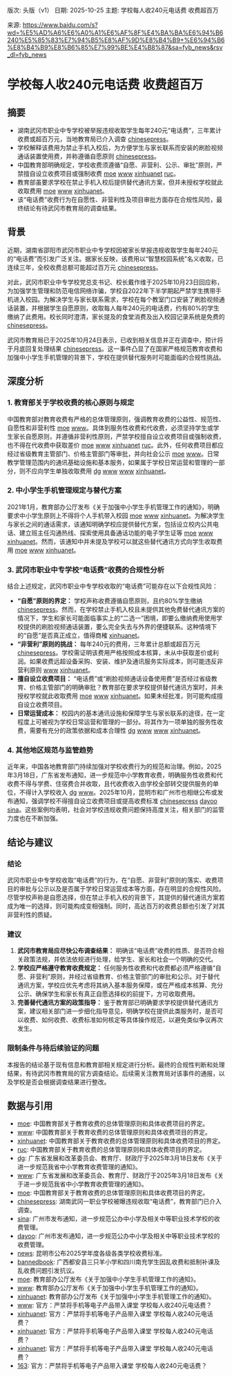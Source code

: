 版次: 头版（v1）
日期: 2025-10-25
主题: 学校每人收240元电话费 收费超百万

来源: https://www.baidu.com/s?wd=%E5%AD%A6%E6%A0%A1%E6%AF%8F%E4%BA%BA%E6%94%B6240%E5%85%83%E7%94%B5%E8%AF%9D%E8%B4%B9+%E6%94%B6%E8%B4%B9%E8%B6%85%E7%99%BE%E4%B8%87&sa=fyb_news&rsv_dl=fyb_news

# 学校每人收240元电话费 收费超百万

## 摘要
*   湖南武冈市职业中专学校被举报违规收取学生每年240元“电话费”，三年累计收费或超百万元，当地教育局已介入调查 [chinesepress](https://vertexaisearch.cloud.google.com/grounding-api-redirect/AUZIYQHInVTuiBUuoph0pAc3A9zz82xSVLGdG-bBmYWG-7uCCayjeHNrOQhbUbaoMeauKXKN87luNWo82FkW1HdpTOrpWfdWDbkcwfRAOY3UViAcfpiGTI4Uy-TrSs_cB1NRcE2wZl3UT0xShRSsbyANkRra5KdXRbe-R5p0vg2tb5iRJA1Dm3PzD_wLqt1wsKvtLT7lY9OQBA3te2CICm1SC_H7fq6zKVNatvZTsJmN6M2-w8zhKNONhRWH-P1tlRObWcJq2Nn0VNk96ECnbQKkwwbQa24SSt-f3lXHHqTEKeOzsAwusxvx4A==)。
*   学校解释该费用为禁止手机入校后，为方便学生与家长联系而安装的刷脸视频通话装置使用费，并称遵循自愿原则 [chinesepress](https://vertexaisearch.cloud.google.com/grounding-api-redirect/AUZIYQHInVTuiBUuoph0pAc3A9zz82xSVLGdG-bBmYWG-7uCCayjeHNrOQhbUbaoMeauKXKN87luNWo82FkW1HdpTOrpWfdWDbkcwfRAOY3UViAcfpiGTI4Uy-TrSs_cB1NRcE2wZl3UT0xShRSsbyANkRra5KdXRbe-R5p0vg2tb5iRJA1Dm3PzD_wLqt1wsKvtLT7lY9OQBA3te2CICm1SC_H7fq6zKVNatvZTsJmN6M2-w8zhKNONhRWH-P1tlRObWcJq2Nn0VNk96ECnbQKkwwbQa24SSt-f3lXHHqTEKeOzsAwusxvx4A==)。
*   中国教育部明确规定，学校收费须遵循“自愿、非营利、公示、审批”原则，严禁擅自设立收费项目或强制收费 [moe](https://vertexaisearch.cloud.google.com/grounding-api-redirect/AUZIYQEx4FDfzn0xqMT9DT223T9ZxPX8AbyszCUkHpu8BrJuuyh00nQP2aWzOSaRsa0Y_iFpkMZig46-cPXiDmgdDWMbAvdeLFo7vZEHuKXFDhwFPqsLOvXvB515GAp8Bqj79g_ivN2xQovaxi9QYkbGQvWB_SzfAhQtJINqdqMVa18=) [www](https://vertexaisearch.cloud.google.com/grounding-api-redirect/AUZIYQEhkESFJWt2dg0dlmaZE_C4eMJAK-Ugd1UFPpy_HV7cyYFr4K1c1i04i4FvhkmSEPmSrF399fXEB8jmr7vFdG14RfNMZrNFzp1SbkmmNzDOUv3csrIFJ805K-4vYq62ny_TAiVcTnSpm7RKk3Wi7vIxieBQJanH_PVUPRCfcQ==) [xinhuanet](https://vertexaisearch.cloud.google.com/grounding-api-redirect/AUZIYQFauigMs5QrSxk2GOHyePRqf0BREbnqH8R52I-uehSuw2T9THesWI4i0XGt5LvkBOQqdUKGrS-jCHDcWtYcyoY5JqYnuYhWUZsJ7j8pBshICaPqbajTrwkKoflOAMOlfytInvpNwhz-FgsHQuVRF-fz51GYI05mvVKHXmKVNxjWnBlLVEs13w==) [ruc](https://vertexaisearch.cloud.google.com/grounding-api-redirect/AUZIYQHtxLi23ZqvQyEbA4XkSB4dz5-AR_UIi0Ukvm_b17ISgDgSOuzAzzpEvZJti21a-793zqF_wzmSjvZJWdMNBindy_SybtlgTF27KtmIyA5rfhPzJDTZeLkTMVbd_4aUQ2-epmIV0UGbVNWiMYVcFwuyHTI73FergOH17GE=)。
*   教育部虽要求学校在禁止手机入校后提供替代通讯方案，但并未授权学校就此收取费用 [moe](https://vertexaisearch.cloud.google.com/grounding-api-redirect/AUZIYQGOxkLKiNT5BB8vyFoVfCHKdd4mhzzs46BxFbp5uETxksLVwb9Hl-3x7ZWHdMNzfweH27oSOnKZcls0HFdSRzPgv6oFGcp4bP9PbF_jefbaVF9Q45wqGqFvLyzQpxTjGoamiCqA6__Ih08E1E8WQFm5gNZxxbB7HjGs1DPJw3eh40yv-eSB) [www](https://vertexaisearch.cloud.google.com/grounding-api-redirect/AUZIYQFUAVXEiMJb3Lwkt7qfeKjl1A6OqbLcPFfN4jvydDSfwIKPFmq7ZcKUsn4TUv8KuVCvfX-6-Z9LpjAIq60TZosqJl_q5VQB6amdPU05vjB8GOU9M_5cS3GJG3ogd0whw0LtS-uVbp_Jk8u_bUgcqTamCKq-s2OVjKxRb5NK6A==) [xinhuanet](https://vertexaisearch.cloud.google.com/grounding-api-redirect/AUZIYQESnGFNhWeek1TmKYON04wDf2QlKSixLx4bYNHvOd-PhXvsBXc59RtvVxSD0z7CzFiYCSsAVtOm5X43gG5yQQv2zslfvQNv-NNXclIODwgj5R9SgSJ57qTS8XKtIrpMytVZZOJs9KNFojDKbG-WNME6Sbki2U2k7w==)。
*   该“电话费”收费行为在自愿性、非营利性及项目审批方面存在合规性风险，最终结论有待武冈市教育局的调查结果。

## 背景
近期，湖南省邵阳市武冈市职业中专学校因被家长举报违规收取学生每年240元的“电话费”而引发广泛关注。据家长反映，该费用以“智慧校园系统”名义收取，已连续三年，全校收费总额可能超过百万元 [chinesepress](https://vertexaisearch.cloud.google.com/grounding-api-redirect/AUZIYQHInVTuiBUuoph0pAc3A9zz82xSVLGdG-bBmYWG-7uCCayjeHNrOQhbUbaoMeauKXKN87luNWo82FkW1HdpTOrpWfdWDbkcwfRAOY3UViAcfpiGTI4Uy-TrSs_cB1NRcE2wZl3UT0xShRSsbyANkRra5KdXRbe-R5p0vg2tb5iRJA1Dm3PzD_wLqt1wsKvtLT7lY9OQBA3te2CICm1SC_H7fq6zKVNatvZTsJmN6M2-w8zhKNONhRWH-P1tlRObWcJq2Nn0VNk96ECnbQKkwwbQa24SSt-f3lXHHqTEKeOzsAwusxvx4A==)。

对此，武冈市职业中专学校党总支书记、校长戴作维于2025年10月23日回应称，为加强学生管理和防范电信网络诈骗，学校自2022年下半学期起严禁学生携带手机进入校园。为解决学生与家长联系需求，学校在每个教室门口安装了刷脸视频通话装置，并根据学生自愿原则，收取每人每年240元的电话费，约有80%的学生缴纳了此费用。校长同时澄清，家长提及的食堂消费及出入校园记录系统是免费的 [chinesepress](https://vertexaisearch.cloud.google.com/grounding-api-redirect/AUZIYQHInVTuiBUuoph0pAc3A9zz82xSVLGdG-bBmYWG-7uCCayjeHNrOQhbUbaoMeauKXKN87luNWo82FkW1HdpTOrpWfdWDbkcwfRAOY3UViAcfpiGTI4Uy-TrSs_cB1NRcE2wZl3UT0xShRSsbyANkRra5KdXRbe-R5p0vg2tb5iRJA1Dm3PzD_wLqt1wsKvtLT7lY9OQBA3te2CICm1SC_H7fq6zKVNatvZTsJmN6M2-w8zhKNONhRWH-P1tlRObWcJq2Nn0VNk96ECnbQKkwwbQa24SSt-f3lXHHqTEKeOzsAwusxvx4A==)。

武冈市教育局已于2025年10月24日表示，已收到相关信息并正在调查中，预计将于月底回复处理结果 [chinesepress](https://vertexaisearch.cloud.google.com/grounding-api-redirect/AUZIYQHInVTuiBUuoph0pAc3A9zz82xSVLGdG-bBmYWG-7uCCayjeHNrOQhbUbaoMeauKXKN87luNWo82FkW1HdpTOrpWfdWDbkcwfRAOY3UViAcfpiGTI4Uy-TrSs_cB1NRcE2wZl3UT0xShRSsbyANkRra5KdXRbe-R5p0vg2tb5iRJA1Dm3PzD_wLqt1wsKvtLT7lY9OQBA3te2CICm1SC_H7fq6zKVNatvZTsJmN6M2-w8zhKNONhRWH-P1tlRObWcJq2Nn0VNk96ECnbQKkwwbQa24SSt-f3lXHHqTEKeOzsAwusxvx4A==)。这一事件凸显了在国家严格规范教育收费和加强中小学生手机管理的背景下，学校在提供替代服务时可能面临的合规性挑战。

## 深度分析
### 1. 教育部关于学校收费的核心原则与规定
中国教育部对教育收费有严格的总体管理原则，强调教育收费的公益性、规范性、自愿性和非营利性 [moe](https://vertexaisearch.cloud.google.com/grounding-api-redirect/AUZIYQEx4FDfzn0xqMT9DT223T9ZxPX8AbyszCUkHpu8BrJuuyh00nQP2aWzOSaRsa0Y_iFpkMZig46-cPXiDmgdDWMbAvdeLFo7vZEHuKXFDhwFPqsLOvXvB515GAp8Bqj79g_ivN2xQovaxi9QYkbGQvWB_SzfAhQtJINqdqMVa18=) [www](https://vertexaisearch.cloud.google.com/grounding-api-redirect/AUZIYQEhkESFJWt2dg0dlmaZE_C4eMJAK-Ugd1UFPpy_HV7cyYFr4K1c1i04i4FvhkmSEPmSrF399fXEB8jmr7vFdG14RfNMZrNFzp1SbkmmNzDOUv3csrIFJ805K-4vYq62ny_TAiVcTnSpm7RKk3Wi7vIxieBQJanH_PVUPRCfcQ==)。具体到服务性收费和代收费，必须坚持学生或学生家长自愿原则，并遵循非营利性原则，严禁学校擅自设立收费项目或强制收费，也不得在代收费中获取差价 [moe](https://vertexaisearch.cloud.google.com/grounding-api-redirect/AUZIYQEx4FDfzn0xqMT9DT223T9ZxPX8AbyszCUkHpu8BrJuuyh00nQP2aWzOSaRsa0Y_iFpkMZig46-cPXiDmgdDWMbAvdeLFo7vZEHuKXFDhwFPqsLOvXvB515GAp8Bqj79g_ivN2xQovaxi9QYkbGQvWB_SzfAhQtJINqdqMVa18=) [www](https://vertexaisearch.cloud.google.com/grounding-api-redirect/AUZIYQEhkESFJWt2dg0dlmaZE_C4eMJAK-Ugd1UFPpy_HV7cyYFr4K1c1i04i4FvhkmSEPmSrF399fXEB8jmr7vFdG14RfNMZrNFzp1SbkmmNzDOUv3csrIFJ805K-4vYq62ny_TAiVcTnSpm7RKk3Wi7vIxieBQJanH_PVUPRCfcQ==) [xinhuanet](https://vertexaisearch.cloud.google.com/grounding-api-redirect/AUZIYQFauigMs5QrSxk2GOHyePRqf0BREbnqH8R52I-uehSuw2T9THesWI4i0XGt5LvkBOQqdUKGrS-jCHDcWtYcyoY5JqYnuYhWUZsJ7j8pBshICaPqbajTrwkKoflOAMOlfytInvpNwhz-FgsHQuVRF-fz51GYI05mvVKHXmKVNxjWnBlLVEs13w==) [ruc](https://vertexaisearch.cloud.google.com/grounding-api-redirect/AUZIYQHtxLi23ZqvQyEbA4XkSB4dz5-AR_UIi0Ukvm_b17ISgDgSOuzAzzpEvZJti21a-793zqF_wzmSjvZJWdMNBindy_SybtlgTF27KtmIyA5rfhPzJDTZeLkTMVbd_4aUQ2-epmIV0UGbVNWiMYVcFwuyHTI73FergOH17GE=)。此外，任何收费项目都应经过省级教育主管部门、价格主管部门等审批，并向社会公示 [moe](https://vertexaisearch.cloud.google.com/grounding-api-redirect/AUZIYQEx4FDfzn0xqMT9DT223T9ZxPX8AbyszCUkHpu8BrJuuyh00nQP2aWzOSaRsa0Y_iFpkMZig46-cPXiDmgdDWMbAvdeLFo7vZEHuKXFDhwFPqsLOvXvB515GAp8Bqj79g_ivN2xQovaxi9QYkbGQvWB_SzfAhQtJINqdqMVa18=) [www](https://vertexaisearch.cloud.google.com/grounding-api-redirect/AUZIYQEhkESFJWt2dg0dlmaZE_C4eMJAK-Ugd1UFPpy_HV7cyYFr4K1c1i04i4FvhkmSEPmSrF399fXEB8jmr7vFdG14RfNMZrNFzp1SbkmmNzDOUv3csrIFJ805K-4vYq62ny_TAiVcTnSpm7RKk3Wi7vIxieBQJanH_PVUPRCfcQ==)。日常教学管理范围内的通讯基础设施和基本服务，如果属于学校日常运营和管理的一部分，则不应向学生单独收取费用 [dg](https://vertexaisearch.cloud.google.com/grounding-api-redirect/AUZIYQHf4OwlbPZnVucGtdr9CP-i7KbEE74FWvre8AelqcmNczg_gXQDIxYtUmMeEuLgo-QnYyxu2KM6n_LwqIV8hjDGYbxgElWUWsEBE5Duil5kH2PL8ZWKlD0f99OQxohSCRZYGwnOiRtlmIKp9i1zUdWZsdZh) [www](https://vertexaisearch.cloud.google.com/grounding-api-redirect/AUZIYQEhkESFJWt2dg0dlmaZE_C4eMJAK-Ugd1UFPpy_HV7cyYFr4K1c1i04i4FvhkmSEPmSrF399fXEB8jmr7vFdG14RfNMZrNFzp1SbkmmNzDOUv3csrIFJ805K-4vYq62ny_TAiVcTnSpm7RKk3Wi7vIxieBQJanH_PVUPRCfcQ==) [www](https://vertexaisearch.cloud.google.com/grounding-api-redirect/AUZIYQHYpuxs-0lDqQOxx5BV-p4krSseVs2Zbc0ygGsY6kdvq7Pa1Wyyf8-xrfI3YhMjJ5r35wlzPXIGm7qLcMbbtlN0l_vVY32te7hrofKGd_IoKhWgpoA7XDZXrgmyqRHz8dcazv1ksZH8izDq-aBLFJU1mi0HE5w=) [xinhuanet](https://vertexaisearch.cloud.google.com/grounding-api-redirect/AUZIYQFauigMs5QrSxk2GOHyePRqf0BREbnqH8R52I-uehSuw2T9THesWI4i0XGt5LvkBOQqdUKGrS-jCHDcWtYcyoY5JqYnuYhWUZsJ7j8pBshICaPqbajTrwkKoflOAMOlfytInvpNwhz-FgsHQuVRF-fz51GYI05mvVKHXmKVNxjWnBlLVEs13w==)。

### 2. 中小学生手机管理规定与替代方案
2021年1月，教育部办公厅发布《关于加强中小学生手机管理工作的通知》，明确要求中小学生原则上不得将个人手机带入校园 [moe](https://vertexaisearch.cloud.google.com/grounding-api-redirect/AUZIYQGOxkLKiNT5BB8vyFoVfCHKdd4mhzzs46BxFbp5uETxksLVwb9Hl-3x7ZWHdMNzfweH27oSOnKZcls0HFdSRzPgv6oFGcp4bP9PbF_jefbaVF9Q45wqGqFvLyzQpxTjGoamiCqA6__Ih08E1E8WQFm5gNZxxbB7HjGs1DPJw3eh40yv-eSB) [www](https://vertexaisearch.cloud.google.com/grounding-api-redirect/AUZIYQFUAVXEiMJb3Lwkt7qfeKjl1A6OqbLcPFfN4jvydDSfwIKPFmq7ZcKUsn4TUv8KuVCvfX-6-Z9LpjAIq60TZosqJl_q5VQB6amdPU05vjB8GOU9M_5cS3GJG3ogd0whw0LtS-uVbp_Jk8u_bUgcqTamCKq-s2OVjKxRb5NK6A==) [xinhuanet](https://vertexaisearch.cloud.google.com/grounding-api-redirect/AUZIYQESnGFNhWeek1TmKYON04wDf2QlKSixLx4bYNHvOd-PhXvsBXc59RtvVxSD0z7CzFiYCSsAVtOm5X43gG5yQQv2zslfvQNv-NNXclIODwgj5R9SgSJ57qTS8XKtIrpMytVZZOJs9KNFojDKbG-WNME6Sbki2U2k7w==)。为解决学生与家长之间的通话需求，该通知明确学校应提供替代方案，包括设立校内公共电话、建立班主任沟通热线、探索使用具备通话功能的电子学生证等 [moe](https://vertexaisearch.cloud.google.com/grounding-api-redirect/AUZIYQGOxkLKiNT5BB8vyFoVfCHKdd4mhzzs46BxFbp5uETxksLVwb9Hl-3x7ZWHdMNzfweH27oSOnKZcls0HFdSRzPgv6oFGcp4bP9PbF_jefbaVF9Q45wqGqFvLyzQpxTjGoamiCqA6__Ih08E1E8WQFm5gNZxxbB7HjGs1DPJw3eh40yv-eSB) [www](https://vertexaisearch.cloud.google.com/grounding-api-redirect/AUZIYQFUAVXEiMJb3Lwkt7qfeKjl1A6OqbLcPFfN4jvydDSfwIKPFmq7ZcKUsn4TUv8KuVCvfX-6-Z9LpjAIq60TZosqJl_q5VQB6amdPU05vjB8GOU9M_5cS3GJG3ogd0whw0LtS-uVbp_Jk8u_bUgcqTamCKq-s2OVjKxRb5NK6A==) [xinhuanet](https://vertexaisearch.cloud.google.com/grounding-api-redirect/AUZIYQESnGFNhWeek1TmKYON04wDf2QlKSixLx4bYNHvOd-PhXvsBXc59RtvVxSD0z7CzFiYCSsAVtOm5X43gG5yQQv2zslfvQNv-NNXclIODwgj5R9SgSJ57qTS8XKtIrpMytVZZOJs9KNFojDKbG-WNME6Sbki2U2k7w==)。然而，该通知中并未提及学校可以就这些替代通讯方式向学生收取费用 [moe](https://vertexaisearch.cloud.google.com/grounding-api-redirect/AUZIYQGOxkLKiNT5BB8vyFoVfCHKdd4mhzzs46BxFbp5uETxksLVwb9Hl-3x7ZWHdMNzfweH27oSOnKZcls0HFdSRzPgv6oFGcp4bP9PbF_jefbaVF9Q45wqGqFvLyzQpxTjGoamiCqA6__Ih08E1E8WQFm5gNZxxbB7HjGs1DPJw3eh40yv-eSB) [www](https://vertexaisearch.cloud.google.com/grounding-api-redirect/AUZIYQFUAVXEiMJb3Lwkt7qfeKjl1A6OqbLcPFfN4jvydDSfwIKPFmq7ZcKUsn4TUv8KuVCvfX-6-Z9LpjAIq60TZosqJl_q5VQB6amdPU05vjB8GOU9M_5cS3GJG3ogd0whw0LtS-uVbp_Jk8u_bUgcqTamCKq-s2OVjKxRb5NK6A==) [xinhuanet](https://vertexaisearch.cloud.google.com/grounding-api-redirect/AUZIYQESnGFNhWeek1TmKYON04wDf2QlKSixLx4bYNHvOd-PhXvsBXc59RtvVxSD0z7CzFiYCSsAVtOm5X43gG5yQQv2zslfvQNv-NNXclIODwgj5R9SgSJ57qTS8XKtIrpMytVZZOJs9KNFojDKbG-WNME6Sbki2U2k7w==)。

### 3. 武冈市职业中专学校“电话费”收费的合规性分析
结合上述规定，武冈市职业中专学校收取的“电话费”可能存在以下合规性风险：
*   **“自愿”原则的界定：** 学校声称收费遵循自愿原则，且约80%学生缴纳 [chinesepress](https://vertexaisearch.cloud.google.com/grounding-api-redirect/AUZIYQHInVTuiBUuoph0pAc3A9zz82xSVLGdG-bBmYWG-7uCCayjeHNrOQhbUbaoMeauKXKN87luNWo82FkW1HdpTOrpWfdWDbkcwfRAOY3UViAcfpiGTI4Uy-TrSs_cB1NRcE2wZl3UT0xShRSsbyANkRra5KdXRbe-R5p0vg2tb5iRJA1Dm3PzD_wLqt1wsKvtLT7lY9OQBA3te2CICm1SC_H7fq6zKVNatvZTsJmN6M2-w8zhKNONhRWH-P1tlRObWcJq2Nn0VNk96ECnbQKkwwbQa24SSt-f3lXHHqTEKeOzsAwusxvx4A==)。然而，在学校禁止手机入校且未提供其他免费替代通讯方案的情况下，学生和家长可能面临事实上的“二选一”困境，即要么缴纳费用使用学校提供的刷脸视频通话装置，要么完全失去与外界的便捷联系。这种情境下的“自愿”是否真正成立，值得商榷 [xinhuanet](https://vertexaisearch.cloud.google.com/grounding-api-redirect/AUZIYQESnGFNhWeek1TmKYON04wDf2QlKSixLx4bYNHvOd-PhXvsBXc59RtvVxSD0z7CzFiYCSsAVtOm5X43gG5yQQv2zslfvQNv-NNXclIODwgj5R9SgSJ57qTS8XKtIrpMytVZZOJs9KNFojDKbG-WNME6Sbki2U2k7w==)。
*   **“非营利”原则的挑战：** 每年240元的费用，三年累计总额或超百万元 [chinesepress](https://vertexaisearch.cloud.google.com/grounding-api-redirect/AUZIYQHInVTuiBUuoph0pAc3A9zz82xSVLGdG-bBmYWG-7uCCayjeHNrOQhbUbaoMeauKXKN87luNWo82FkW1HdpTOrpWfdWDbkcwfRAOY3UViAcfpiGTI4Uy-TrSs_cB1NRcE2wZl3UT0xShRSsbyANkRra5KdXRbe-R5p0vg2tb5iRJA1Dm3PzD_wLqt1wsKvtLT7lY9OQBA3te2CICm1SC_H7fq6zKVNatvZTsJmN6M2-w8zhKNONhRWH-P1tlRObWcJq2Nn0VNk96ECnbQKkwwbQa24SSt-f3lXHHqTEKeOzsAwusxvx4A==)。学校需证明该费用严格按照成本核算，未从中获取差价或利润。如果收费远超设备采购、安装、维护及通讯服务实际成本，则可能违反非营利原则 [www](https://vertexaisearch.cloud.google.com/grounding-api-redirect/AUZIYQFUAVXEiMJb3Lwkt7qfeKjl1A6OqbLcPFfN4jvydDSfwIKPFmq7ZcKUsn4TUv8KuVCvfX-6-Z9LpjAIq60TZosqJl_q5VQB6amdPU05vjB8GOU9M_5cS3GJG3ogd0whw0LtS-uVbp_Jk8u_bUgcqTamCKq-s2OVjKxRb5NK6A==) [xinhuanet](https://vertexaisearch.cloud.google.com/grounding-api-redirect/AUZIYQESnGFNhWeek1TmKYON04wDf2QlKSixLx4bYNHvOd-PhXvsBXc59RtvVxSD0z7CzFiYCSsAVtOm5X43gG5yQQv2zslfvQNv-NNXclIODwgj5R9SgSJ57qTS8XKtIrpMytVZZOJs9KNFojDKbG-WNME6Sbki2U2k7w==)。
*   **擅自设立收费项目：** “电话费”或“刷脸视频通话设备使用费”是否经过省级教育、价格主管部门的明确审批？教育部在要求学校提供替代通讯方案时，并未授权学校就此收取费用 [moe](https://vertexaisearch.cloud.google.com/grounding-api-redirect/AUZIYQGOxkLKiNT5BB8vyFoVfCHKdd4mhzzs46BxFbp5uETxksLVwb9Hl-3x7ZWHdMNzfweH27oSOnKZcls0HFdSRzPgv6oFGcp4bP9PbF_jefbaVF9Q45wqGqFvLyzQpxTjGoamiCqA6__Ih08E1E8WQFm5gNZxxbB7HjGs1DPJw3eh40yv-eSB) [www](https://vertexaisearch.cloud.google.com/grounding-api-redirect/AUZIYQFUAVXEiMJb3Lwkt7qfeKjl1A6OqbLcPFfN4jvydDSfwIKPFmq7ZcKUsn4TUv8KuVCvfX-6-Z9LpjAIq60TZosqJl_q5VQB6amdPU05vjB8GOU9M_5cS3GJG3ogd0whw0LtS-uVbp_Jk8u_bUgcqTamCKq-s2OVjKxRb5NK6A==) [xinhuanet](https://vertexaisearch.cloud.google.com/grounding-api-redirect/AUZIYQESnGFNhWeek1TmKYON04wDf2QlKSixLx4bYNHvOd-PhXvsBXc59RtvVxSD0z7CzFiYCSsAVtOm5X43gG5yQQv2zslfvQNv-NNXclIODwgj5R9SgSJ57qTS8XKtIrpMytVZZOJs9KNFojDKbG-WNME6Sbki2U2k7w==)。如果未经批准，则可能构成擅自设立收费项目。
*   **日常运营成本：** 校园内的基本通讯设施和保障学生与家长联系的途径，在一定程度上可被视为学校日常运营和管理的一部分。将其作为一项单独的服务性收费，需要有充分的政策依据和成本合理性 [dg](https://vertexaisearch.cloud.google.com/grounding-api-redirect/AUZIYQHf4OwlbPZnVucGtdr9CP-i7KbEE74FWvre8AelqcmNczg_gXQDIxYtUmMeEuLgo-QnYyxu2KM6n_LwqIV8hjDGYbxgElWUWsEBE5Duil5kH2PL8ZWKlD0f99OQxohSCRZYGwnOiRtlmIKp9i1zUdWZsdZh) [www](https://vertexaisearch.cloud.google.com/grounding-api-redirect/AUZIYQEhkESFJWt2dg0dlmaZE_C4eMJAK-Ugd1UFPpy_HV7cyYFr4K1c1i04i4FvhkmSEPmSrF399fXEB8jmr7vFdG14RfNMZrNFzp1SbkmmNzDOUv3csrIFJ805K-4vYq62ny_TAiVcTnSpm7RKk3Wi7vIxieBQJanH_PVUPRCfcQ==) [www](https://vertexaisearch.cloud.google.com/grounding-api-redirect/AUZIYQHYpuxs-0lDqQOxx5BV-p4krSseVs2Zbc0ygGsY6kdvq7Pa1Wyyf8-xrfI3YhMjJ5r35wlzPXIGm7qLcMbbtlN0l_vVY32te7hrofKGd_IoKhWgpoA7XDZXrgmyqRHz8dcazv1ksZH8izDq-aBLFJU1mi0HE5w=) [xinhuanet](https://vertexaisearch.cloud.google.com/grounding-api-redirect/AUZIYQFauigMs5QrSxk2GOHyePRqf0BREbnqH8R52I-uehSuw2T9THesWI4i0XGt5LvkBOQqdUKGrS-jCHDcWtYcyoY5JqYnuYhWUZsJ7j8pBshICaPqbajTrwkKoflOAMOlfytInvpNwhz-FgsHQuVRF-fz51GYI05mvVKHXmKVNxjWnBlLVEs13w==)。

### 4. 其他地区规范与监管趋势
近年来，中国各地教育部门持续加强对学校收费行为的规范和治理。例如，2025年3月18日，广东省发布通知，进一步规范中小学教育收费，明确服务性收费和代收费不得与学费、住宿费合并收取，且代收费收入由学校全部转交提供服务的单位，不得计入学校收入 [dg](https://vertexaisearch.cloud.google.com/grounding-api-redirect/AUZIYQHf4OwlbPZnVucGtdr9CP-i7KbEE74FWvre8AelqcmNczg_gXQDIxYtUmMeEuLgo-QnYyxu2KM6n_LwqIV8hjDGYbxgElWUWsEBE5Duil5kH2PL8ZWKlD0f99OQxohSCRZYGwnOiRtlmIKp9i1zUdWZsdZh) [www](https://vertexaisearch.cloud.google.com/grounding-api-redirect/AUZIYQHYpuxs-0lDqQOxx5BV-p4krSseVs2Zbc0ygGsY6kdvq7Pa1Wyyf8-xrfI3YhMjJ5r35wlzPXIGm7qLcMbbtlN0l_vVY32te7hrofKGd_IoKhWgpoA7XDZXrgmyqRHz8dcazv1ksZH8izDq-aBLFJU1mi0HE5w=)。2025年10月，昆明市和广州市也相继公布或发布通知，强调学校不得擅自设立收费项目或提高收费标准 [chinesepress](https://vertexaisearch.cloud.google.com/grounding-api-redirect/AUZIYQHInVTuiBUuoph0pAc3A9zz82xSVLGdG-bBmYWG-7uCCayjeHNrOQhbUbaoMeauKXKN87luNWo82FkW1HdpTOrpWfdWDbkcwfRAOY3UViAcfpiGTI4Uy-TrSs_cB1NRcE2wZl3UT0xShRSsbyANkRra5KdXRbe-R5p0vg2tb5iRJA1Dm3PzD_wLqt1wsKvtLT7lY9OQBA3te2CICm1SC_H7fq6zKVNatvZTsJmN6M2-w8zhKNONhRWH-P1tlRObWcJq2Nn0VNk96ECnbQKkwwbQa24SSt-f3lXHHqTEKeOzsAwusxvx4A==) [dayoo](https://vertexaisearch.cloud.google.com/grounding-api-redirect/AUZIYQE2jKzu4laWJAcqCCiugl1EK7TwNc9PGNe8FctopFZL7FZM1D5ninlWBDYEafQfEhUjD8TgWAVf3BSDL8S9lxZMK37h3odbu7_v9WYpfKd5i0kEibx88ozjIlZvHgUOlhN9nZbUnux_T4e3i831CaP1cF1PHZM=) [sina](https://vertexaisearch.cloud.google.com/grounding-api-redirect/AUZIYQHeQ7kEc4kFpriORJKEX8sdNNtQRnUN9P59Nm0q6KNdl8EYOjSo3EwzVc10jHlFaW5m5FbLZShNXJXEbEc_Y8YL0QCW_N5UvnfnSl5toqwcawVFRY1h8Hv7AvZq8dklNACD_Kxrjtrb4VWpb1B88rhpGucTBzyzgjiNlnCyzOyh0l8ifbvhzJIYddhCZs_4Isc0brQw4R0D_A==)。这些案例均表明，社会对学校违规收费问题保持高度关注，相关部门的监管力度也在不断加强。

## 结论与建议
### 结论
武冈市职业中专学校收取“电话费”的行为，在“自愿、非营利”原则的落实、收费项目的审批与公示以及是否属于学校日常运营成本等方面，存在明显的合规性风险。尽管学校声称是自愿选择，但在禁止手机入校的背景下，其提供的替代通讯方案若成为唯一的选择，则可能构成变相强制。同时，高达百万的收费总额也引发了对其非营利性的质疑。

### 建议
1.  **武冈市教育局应尽快公布调查结果：** 明确该“电话费”收费的性质、是否符合相关政策法规，并依法依规进行处理，给学生、家长和社会一个明确的交代。
2.  **学校应严格遵守教育收费规定：** 任何服务性收费和代收费都必须严格遵循“自愿、非营利”原则，并经过省级教育、价格主管部门的审批和公示。对于替代通讯方案，学校应优先考虑将其纳入基本服务保障，或在严格成本核算、充分公示、确保学生和家长有真正自愿选择权的前提下，方可收取费用。
3.  **完善替代通讯方案的政策指导：** 鉴于教育部已明确要求学校提供替代通讯方案，建议相关部门进一步细化指导意见，明确学校在提供此类服务时，是否可以收费、如何收费、收费标准如何核定等具体操作规范，以避免类似争议再次发生。

### 限制条件与待后续验证的问题
本报告的结论基于现有信息和教育部相关规定进行分析。最终的合规性判断和处理结果，有待武冈市教育局的官方调查结论。后续需关注教育局对该事件的通报，以及学校是否会根据调查结果进行整改。

## 数据与引用
*   [moe](https://vertexaisearch.cloud.google.com/grounding-api-redirect/AUZIYQEx4FDfzn0xqMT9DT223T9ZxPX8AbyszCUkHpu8BrJuuyh00nQP2aWzOSaRsa0Y_iFpkMZig46-cPXiDmgdDWMbAvdeLFo7vZEHuKXFDhwFPqsLOvXvB515GAp8Bqj79g_ivN2xQovaxi9QYkbGQvWB_SzfAhQtJINqdqMVa18=): 中国教育部关于教育收费的总体管理原则和具体收费项目的界定。
*   [www](https://vertexaisearch.cloud.google.com/grounding-api-redirect/AUZIYQEhkESFJWt2dg0dlmaZE_C4eMJAK-Ugd1UFPpy_HV7cyYFr4K1c1i04i4FvhkmSEPmSrF399fXEB8jmr7vFdG14RfNMZrNFzp1SbkmmNzDOUv3csrIFJ805K-4vYq62ny_TAiVcTnSpm7RKk3Wi7vIxieBQJanH_PVUPRCfcQ==): 中国教育部关于教育收费的总体管理原则和具体收费项目的界定。
*   [xinhuanet](https://vertexaisearch.cloud.google.com/grounding-api-redirect/AUZIYQFauigMs5QrSxk2GOHyePRqf0BREbnqH8R52I-uehSuw2T9THesWI4i0XGt5LvkBOQqdUKGrS-jCHDcWtYcyoY5JqYnuYhWUZsJ7j8pBshICaPqbajTrwkKoflOAMOlfytInvpNwhz-FgsHQuVRF-fz51GYI05mvVKHXmKVNxjWnBlLVEs13w==): 中国教育部关于教育收费的总体管理原则和具体收费项目的界定。
*   [ruc](https://vertexaisearch.cloud.google.com/grounding-api-redirect/AUZIYQHtxLi23ZqvQyEbA4XkSB4dz5-AR_UIi0Ukvm_b17ISgDgSOuzAzzpEvZJti21a-793zqF_wzmSjvZJWdMNBindy_SybtlgTF27KtmIyA5rfhPzJDTZeLkTMVbd_4aUQ2-epmIV0UGbVNWiMYVcFwuyHTI73FergOH17GE=): 中国教育部关于教育收费的总体管理原则和具体收费项目的界定。
*   [dg](https://vertexaisearch.cloud.google.com/grounding-api-redirect/AUZIYQHf4OwlbPZnVucGtdr9CP-i7KbEE74FWvre8AelqcmNczg_gXQDIxYtUmMeEuLgo-QnYyxu2KM6n_LwqIV8hjDGYbxgElWUWsEBE5Duil5kH2PL8ZWKlD0f99OQxohSCRZYGwnOiRtlmIKp9i1zUdWZsdZh): 广东省发展和改革委员会、教育厅、财政厅于2025年3月18日发布《关于进一步规范我省中小学教育收费管理的通知》。
*   [www](https://vertexaisearch.cloud.google.com/grounding-api-redirect/AUZIYQHYpuxs-0lDqQOxx5BV-p4krSseVs2Zbc0ygGsY6kdvq7Pa1Wyyf8-xrfI3YhMjJ5r35wlzPXIGm7qLcMbbtlN0l_vVY32te7hrofKGd_IoKhWgpoA7XDZXrgmyqRHz8dcazv1ksZH8izDq-aBLFJU1mi0HE5w=): 广东省发展和改革委员会、教育厅、财政厅于2025年3月18日发布《关于进一步规范我省中小学教育收费管理的通知》。
*   [moe](https://vertexaisearch.cloud.google.com/grounding-api-redirect/AUZIYQFsm2TCnhLLbDMxAoZMtQIYQ72D1rtGQs6TQ9V5sIIxY_192EpCWmBcMdg9X2f-OVaxy1WAFMPldOcSS-s3ZylHKthxBfjnKMiTLQy_b4EQwxiu2wxEVlqCozH8uBGMVmyo-e-i8L8u7gpez4M_kaAPOz70YM1f-uL2Dmix5-2zmIVFca-21A==): 中国教育部关于教育收费的总体管理原则和具体收费项目的界定。
*   [chinesepress](https://vertexaisearch.cloud.google.com/grounding-api-redirect/AUZIYQHInVTuiBUuoph0pAc3A9zz82xSVLGdG-bBmYWG-7uCCayjeHNrOQhbUbaoMeauKXKN87luNWo82FkW1HdpTOrpWfdWDbkcwfRAOY3UViAcfpiGTI4Uy-TrSs_cB1NRcE2wZl3UT0xShRSsbyANkRra5KdXRbe-R5p0vg2tb5iRJA1Dm3PzD_wLqt1wsKvtLT7lY9OQBA3te2CICm1SC_H7fq6zKVNatvZTsJmN6M2-w8zhKNONhRWH-P1tlRObWcJq2Nn0VNk96ECnbQKkwwbQa24SSt-f3lXHHqTEKeOzsAwusxvx4A==): 湖南武冈一职业学校被曝违规收取“电话费”，教育部门已介入调查。
*   [sina](https://vertexaisearch.cloud.google.com/grounding-api-redirect/AUZIYQHeQ7kEc4kFpriORJKEX8sdNNtQRnUN9P59Nm0q6KNdl8EYOjSo3EwzVc10jHlFaW5m5FbLZShNXJXEbEc_Y8YL0QCW_N5UvnfnSl5toqwcawVFRY1h8Hv7AvZq8dklNACD_Kxrjtrb4VWpb1B88rhpGucTBzyzgjiNlnCyzOyh0l8ifbvhzJIYddhCZs_4Isc0brQw4R0D_A==): 广州市发布通知，进一步规范公办中小学及相关中等职业技术学校的收费管理。
*   [dayoo](https://vertexaisearch.cloud.google.com/grounding-api-redirect/AUZIYQE2jKzu4laWJAcqCCiugl1EK7TwNc9PGNe8FctopFZL7FZM1D5ninlWBDYEafQfEhUjD8TgWAVf3BSDL8S9lxZMK37h3odbu7_v9WYpfKd5i0kEibx88ozjIlZvHgUOlhN9nZbUnux_T4e3i831CaP1cF1PHZM=): 广州市发布通知，进一步规范公办中小学及相关中等职业技术学校的收费管理。
*   [news](https://vertexaisearch.cloud.google.com/grounding-api-redirect/AUZIYQFR5tdU6tcmJB0fvmpOsy7GEQm4kNwp8Uo1gHz9fJjr9MCk-tbXFga2V87TOKGw42oaVkFamlhHLbvTduK1l8V34uiJpMAbYv51V2rLho02889Q_G1JVu6JJSUX2E8mclA82FvefC6CB9kcA5I75lTiNp9yGJihysK72qWBqt8SBwUrpImpzWE=): 昆明市公布2025学年度各级各类学校收费标准。
*   [bannedbook](https://vertexaisearch.cloud.google.com/grounding-api-redirect/AUZIYQE92b4r8mHZxlOlJEIyAAhB-fZbz4L0nNlxc7PP93j9Y0T4tT4TBjExUxHCvTjKTIYk8I2-l4NnkXuqLpHKQJlbF5zxMA-xBR1aRn-XIfhCDOSnvn9DvC_9Sb11V4AdV7AtmDpbvm7H-OWhIpiktTfgBtuFFjWKNnVt70-X): 广西都安县三只羊小学和四川南充学生因乱收费和抵制补课及乱收费问题引发抗议。
*   [moe](https://vertexaisearch.cloud.google.com/grounding-api-redirect/AUZIYQGOxkLKiNT5BB8vyFoVfCHKdd4mhzzs46BxFbp5uETxksLVwb9Hl-3x7ZWHdMNzfweH27oSOnKZcls0HFdSRzPgv6oFGcp4bP9PbF_jefbaVF9Q45wqGqFvLyzQpxTjGoamiCqA6__Ih08E1E8WQFm5gNZxxbB7HjGs1DPJw3eh40yv-eSB): 教育部办公厅发布《关于加强中小学生手机管理工作的通知》。
*   [www](https://vertexaisearch.cloud.google.com/grounding-api-redirect/AUZIYQFUAVXEiMJb3Lwkt7qfeKjl1A6OqbLcPFfN4jvydDSfwIKPFmq7ZcKUsn4TUv8KuVCvfX-6-Z9LpjAIq60TZosqJl_q5VQB6amdPU05vjB8GOU9M_5cS3GJG3ogd0whw0LtS-uVbp_Jk8u_bUgcqTamCKq-s2OVjKxRb5NK6A==): 教育部办公厅发布《关于加强中小学生手机管理工作的通知》。
*   [xinhuanet](https://vertexaisearch.cloud.google.com/grounding-api-redirect/AUZIYQESnGFNhWeek1TmKYON04wDf2QlKSixLx4bYNHvOd-PhXvsBXc59RtvVxSD0z7CzFiYCSsAVtOm5X43gG5yQQv2zslfvQNv-NNXclIODwgj5R9SgSJ57qTS8XKtIrpMytVZZOJs9KNFojDKbG-WNME6Sbki2U2k7w==): 教育部办公厅发布《关于加强中小学生手机管理工作的通知》。
*   [www](https://vertexaisearch.cloud.google.com/grounding-api-redirect/AUZIYQHYzgVU7gL3tVFiYLtk5GPSRDJE88k72siiOl_mAL2kSuqWLH2DFAhVS9NypBzm1uWizfh_nh6GK9I48XZ8KhmGB6cqbqOPzpxp4w9C7PJaIkxWTviOdUy3spSBQf8LRZg11ktX0hEUFzwcvCopY4-jeNv4pGEf2Cdo3lqmbg==): 官方：严禁将手机等电子产品带入课堂 学校每人收240元电话费？
*   [xinhuanet](https://vertexaisearch.cloud.google.com/grounding-api-redirect/AUZIYQEaR4hoiQIq_gKui2lx-i76px8Sa1YsRZ8W2NoRv2zblrRJWNcNusjqGxqFdU6KZArI5HFX69AUAvCipuilSYFYmMknk_gS59v1vY9fe5YFy2_WeliPJ1oqDnlYbz7i5ilkodMIcRzWbmEjq0oG5A==): 官方：严禁将手机等电子产品带入课堂 学校每人收240元电话费？
*   [xinhuanet](https://vertexaisearch.cloud.google.com/grounding-api-redirect/AUZIYQFx100HNNOMMWSjjPpuBfENSf34v7JDqrhSc8XeVB_xpWz7Yx8SC8eBvJ-o52AJwI8qLanQrTRgzkTrjIM5uN1SUc9K7gnGn7JXnRxWs8Y17xXoqfzEJgl1ViLBfbKxGlOCWpCS0bxBWamlBUZEa7kdV6y3_S0Qzw==): 官方：严禁将手机等电子产品带入课堂 学校每人收240元电话费？
*   [xinhuanet](https://vertexaisearch.cloud.google.com/grounding-api-redirect/AUZIYQG4d49xMVcUC6Jam16_GDRwphNxyEeOrAzjcm2k_xn76cE2XFkQyJdR-HwLKJcG1jwmWM9J--m0Or48Z9rTbEgt3Q_jPPGayf8rtQ-MgTfB8ma3V7ib2E2ISKaGwGEZhAiAgUmoNiOKL1Bgf4e19A==): 官方：严禁将手机等电子产品带入课堂 学校每人收240元电话费？
*   [163](https://vertexaisearch.cloud.google.com/grounding-api-redirect/AUZIYQHP_ljHuwaPEDsTzDggVvTsOtkZRUhBbKshVXLnXWcai5aOumyqGM1BbRGk3ldWVfzGSFH2cJAjK8_d6-R_-SoiyJK66_sjTICMrLFl4CN6xsUvWtn-PJAw-Bdrmd4ASC5sYwH3Gx0oJHNSHvYNVw==): 官方：严禁将手机等电子产品带入课堂 学校每人收240元电话费？